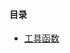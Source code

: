 #### 目录

* [工具函数][1]



[1]:https://github.com/Happy-Everyday/free-write/tree/master/JavaScript/util
